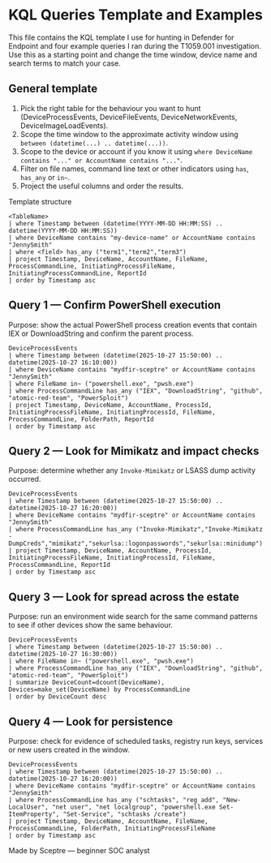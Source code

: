 # KQL Queries Template and Examples

This file contains the KQL template I use for hunting in Defender for Endpoint and four example queries I ran during the T1059.001 investigation. Use this as a starting point and change the time window, device name and search terms to match your case.

## General template
1. Pick the right table for the behaviour you want to hunt (DeviceProcessEvents, DeviceFileEvents, DeviceNetworkEvents, DeviceImageLoadEvents).
2. Scope the time window to the approximate activity window using `between (datetime(...) .. datetime(...))`.
3. Scope to the device or account if you know it using `where DeviceName contains "..." or AccountName contains "..."`.
4. Filter on file names, command line text or other indicators using `has`, `has_any` or `in~`.
5. Project the useful columns and order the results.

Template structure
```kql
<TableName>
| where Timestamp between (datetime(YYYY-MM-DD HH:MM:SS) .. datetime(YYYY-MM-DD HH:MM:SS))
| where DeviceName contains "my-device-name" or AccountName contains "JennySmith"
| where <field> has_any ("term1","term2","term3")
| project Timestamp, DeviceName, AccountName, FileName, ProcessCommandLine, InitiatingProcessFileName, InitiatingProcessCommandLine, ReportId
| order by Timestamp asc
```

## Query 1 — Confirm PowerShell execution
Purpose: show the actual PowerShell process creation events that contain IEX or DownloadString and confirm the parent process.

```kql
DeviceProcessEvents
| where Timestamp between (datetime(2025-10-27 15:50:00) .. datetime(2025-10-27 16:10:00))
| where DeviceName contains "mydfir-sceptre" or AccountName contains "JennySmith"
| where FileName in~ ("powershell.exe", "pwsh.exe")
| where ProcessCommandLine has_any ("IEX", "DownloadString", "github", "atomic-red-team", "PowerSploit")
| project Timestamp, DeviceName, AccountName, ProcessId, InitiatingProcessFileName, InitiatingProcessId, FileName, ProcessCommandLine, FolderPath, ReportId
| order by Timestamp asc
```

## Query 2 — Look for Mimikatz and impact checks
Purpose: determine whether any `Invoke-Mimikatz` or LSASS dump activity occurred.

```kql
DeviceProcessEvents
| where Timestamp between (datetime(2025-10-27 15:50:00) .. datetime(2025-10-27 16:20:00))
| where DeviceName contains "mydfir-sceptre" or AccountName contains "JennySmith"
| where ProcessCommandLine has_any ("Invoke-Mimikatz","Invoke-Mimikatz -DumpCreds","mimikatz","sekurlsa::logonpasswords","sekurlsa::minidump")
| project Timestamp, DeviceName, AccountName, ProcessId, InitiatingProcessFileName, InitiatingProcessId, FileName, ProcessCommandLine, ReportId
| order by Timestamp asc
```

## Query 3 — Look for spread across the estate
Purpose: run an environment wide search for the same command patterns to see if other devices show the same behaviour.

```kql
DeviceProcessEvents
| where Timestamp between (datetime(2025-10-27 15:50:00) .. datetime(2025-10-27 16:30:00))
| where FileName in~ ("powershell.exe", "pwsh.exe")
| where ProcessCommandLine has_any ("IEX", "DownloadString", "github", "atomic-red-team", "PowerSploit")
| summarize DeviceCount=dcount(DeviceName), Devices=make_set(DeviceName) by ProcessCommandLine
| order by DeviceCount desc
```

## Query 4 — Look for persistence
Purpose: check for evidence of scheduled tasks, registry run keys, services or new users created in the window.

```kql
DeviceProcessEvents
| where Timestamp between (datetime(2025-10-27 15:50:00) .. datetime(2025-10-27 16:20:00))
| where DeviceName contains "mydfir-sceptre" or AccountName contains "JennySmith"
| where ProcessCommandLine has_any ("schtasks", "reg add", "New-LocalUser", "net user", "net localgroup", "powershell.exe Set-ItemProperty", "Set-Service", "schtasks /create")
| project Timestamp, DeviceName, AccountName, FileName, ProcessCommandLine, FolderPath, InitiatingProcessFileName
| order by Timestamp asc
```



Made by Sceptre — beginner SOC analyst
